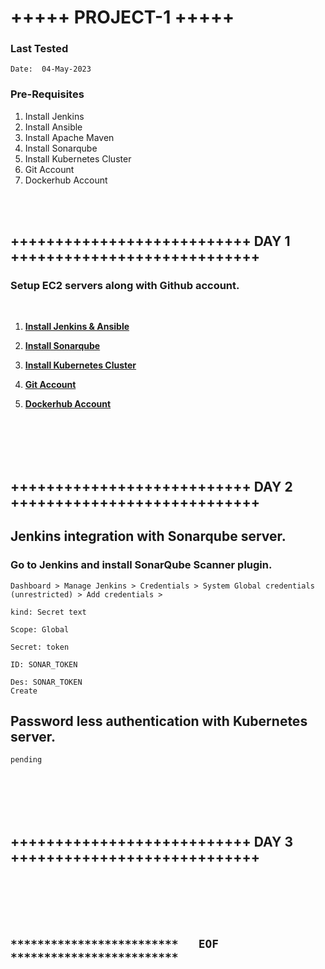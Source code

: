 # +++++ PROJECT-1 +++++

### Last Tested
```
Date:  04-May-2023
```

### Pre-Requisites
1. Install Jenkins
1. Install Ansible
1. Install Apache Maven
1. Install Sonarqube
1. Install Kubernetes Cluster
1. Git Account
1. Dockerhub Account

<br/>
<br/>

## +++++++++++++++++++++++++++ DAY 1 ++++++++++++++++++++++++++++

### Setup EC2 servers along with Github account.

<br/>

1. **[Install Jenkins & Ansible ](https://github.com/sunnydevops2022/DevOps/blob/master/ubuntu/devops_real_time_project/project_1/jenkins_ansible_installation_p1.md)**

1. **[Install Sonarqube](https://github.com/sunnydevops2022/DevOps/blob/master/ubuntu/devops_real_time_project/project_1/sonarqube_installation_p1.md)**

1. **[Install Kubernetes Cluster](https://github.com/sunnydevops2022/DevOps/blob/master/ubuntu/devops_real_time_project/project_1/kubernetes_installation_p1.md)**

1. **[Git Account](https://github.com/)**

1. **[Dockerhub Account](https://hub.docker.com/)**


<br/>
<br/>
<br/>
<br/>

## +++++++++++++++++++++++++++ DAY 2 ++++++++++++++++++++++++++++

## Jenkins integration with Sonarqube server.

### Go to Jenkins and install SonarQube Scanner plugin.
```
Dashboard > Manage Jenkins > Credentials > System Global credentials (unrestricted) > Add credentials > 
                                                                                            kind: Secret text
                                                                                            Scope: Global
                                                                                            Secret: token
                                                                                            ID: SONAR_TOKEN
                                                                                            Des: SONAR_TOKEN
Create
```

## Password less authentication with Kubernetes server.
```
pending
```

<br/>
<br/>
<br/>
<br/>

## +++++++++++++++++++++++++++ DAY 3 ++++++++++++++++++++++++++++



<br/>
<br/>
<br/>
<br/>

## `*************************   EOF   *************************`
